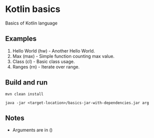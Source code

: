 # Kotlin basics

Basics of Kotlin language

## Examples
1. Hello World (hw) - Another Hello World.
2. Max (max) - Simple function counting max value.
3. Class (cl) - Basic class usage.
4. Ranges (rn) - Iterate over range.

## Build and run

```
mvn clean install

java -jar <target-location>/basics-jar-with-dependencies.jar arg
```

## Notes

- Arguments are in ()
